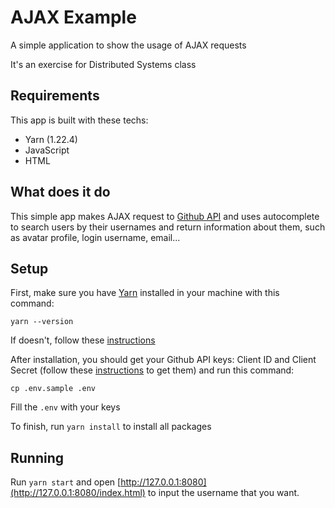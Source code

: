 # AJAX Example

A simple application to show the usage of AJAX requests

It's an exercise for Distributed Systems class

## Requirements

This app is built with these techs:

* Yarn (1.22.4)
* JavaScript
* HTML

## What does it do

This simple app makes AJAX request to [Github API](https://developer.github.com/v3/) and uses autocomplete to search users by their usernames and return information about them, such as avatar profile, login username, email...

## Setup

First, make sure you have [Yarn](https://yarnpkg.com/) installed in your machine with this command:

```shell
yarn --version
```

If doesn't, follow these [instructions](https://classic.yarnpkg.com/en/docs/install/)

After installation, you should get your Github API keys: Client ID and Client Secret (follow these [instructions](https://paw.cloud/docs/examples/github-api) to get them) and run this command:

```shell
cp .env.sample .env
```

Fill the `.env` with your keys

To finish, run `yarn install` to install all packages

## Running

Run `yarn start` and open [http://127.0.0.1:8080](http://127.0.0.1:8080/index.html) to input the username that you want.
